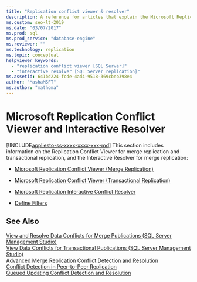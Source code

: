 ```yaml
---
title: "Replication conflict viewer & resolver"
description: A reference for articles that explain the Microsoft Replication Conflict Viewer and Microsoft Replication Interactive Conflict Resolver for SQL Server. 
ms.custom: seo-lt-2019
ms.date: "03/07/2017"
ms.prod: sql
ms.prod_service: "database-engine"
ms.reviewer: ""
ms.technology: replication
ms.topic: conceptual
helpviewer_keywords: 
  - "replication conflict viewer [SQL Server]"
  - "interactive resolver [SQL Server replication]"
ms.assetid: 641bd224-fcde-4ad4-9518-369cbeb398e4
author: "MashaMSFT"
ms.author: "mathoma"
---
```

# Microsoft Replication Conflict Viewer and Interactive Resolver
[!INCLUDE[appliesto-ss-xxxx-xxxx-xxx-md](../../includes/appliesto-ss-xxxx-xxxx-xxx-md.md)]
  This section includes information on the Replication Conflict Viewer for merge replication and transactional replication, and the Interactive Resolver for merge replication:  
  
-   [Microsoft Replication Conflict Viewer &#40;Merge Replication&#41;](../../relational-databases/replication/microsoft-replication-conflict-viewer-merge-replication.md)  
  
-   [Microsoft Replication Conflict Viewer &#40;Transactional Replication&#41;](../../relational-databases/replication/microsoft-replication-conflict-viewer-transactional-replication.md)  
  
-   [Microsoft Replication Interactive Conflict Resolver](../../relational-databases/replication/microsoft-replication-interactive-conflict-resolver.md)  
  
-   [Define Filters](../../relational-databases/replication/define-filters.md)  
  
## See Also  
 [View and Resolve Data Conflicts for Merge Publications &#40;SQL Server Management Studio&#41;](../../relational-databases/replication/view-and-resolve-data-conflicts-for-merge-publications.md)   
 [View Data Conflicts for Transactional Publications &#40;SQL Server Management Studio&#41;](../../relational-databases/replication/view-data-conflicts-for-transactional-publications-sql-server-management-studio.md)   
 [Advanced Merge Replication Conflict Detection and Resolution](../../relational-databases/replication/merge/advanced-merge-replication-conflict-detection-and-resolution.md)   
 [Conflict Detection in Peer-to-Peer Replication](../../relational-databases/replication/transactional/peer-to-peer-conflict-detection-in-peer-to-peer-replication.md)   
 [Queued Updating Conflict Detection and Resolution](../../relational-databases/replication/transactional/updatable-subscriptions-queued-updating-conflict-resolution.md)   
  
  
